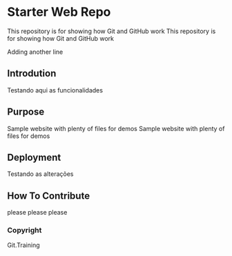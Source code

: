 # Starter Web Repo

This repository is for showing how Git and GitHub work
This repository is for showing how Git and GitHub work

Adding another line


## Introdution

Testando aqui as funcionalidades

## Purpose

Sample website with plenty of files for demos
Sample website with plenty of files for demos

## Deployment

Testando as alterações

## How To Contribute

please please please

### Copyright

Git.Training